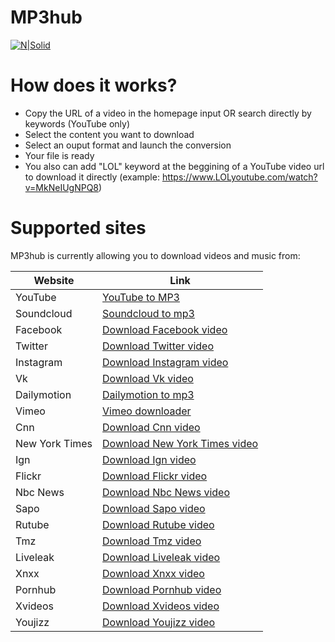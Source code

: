 # MP3hub

[![N|Solid](https://www.mp3hub.com/app/assets/t.png)](https://www.mp3hub.com)

# How does it works?

  - Copy the URL of a video in the homepage input OR search directly by keywords (YouTube only)
  - Select the content you want to download
  - Select an ouput format and launch the conversion
  - Your file is ready
  - You also can add "LOL" keyword at the beggining of a YouTube video url to download it directly (example: https://www.LOLyoutube.com/watch?v=MkNeIUgNPQ8)

# Supported sites

MP3hub is currently allowing you to download videos and music from:

| Website | Link |
| ------ | ------ |
| YouTube | [YouTube to MP3][1] |
| Soundcloud | [Soundcloud to mp3][2] |
| Facebook | [Download Facebook video][3] |
| Twitter | [Download Twitter video][4] |
| Instagram | [Download Instagram video][5] |
| Vk | [Download Vk video][6] |
| Dailymotion | [Dailymotion to mp3][7] |
| Vimeo | [Vimeo downloader][8] |
| Cnn | [Download Cnn video][9] |
| New York Times | [Download New York Times video][10] |
| Ign | [Download Ign video][11] |
| Flickr | [Download Flickr video][12] |
| Nbc News | [Download Nbc News video][13] |
| Sapo | [Download Sapo video][14] |
| Rutube | [Download Rutube video][15] |
| Tmz | [Download Tmz video][16] |
| Liveleak | [Download Liveleak video][17] |
| Xnxx | [Download Xnxx video][18] |
| Pornhub | [Download Pornhub video][19] |
| Xvideos | [Download Xvideos video][20] |
| Youjizz | [Download Youjizz video][21] |

[1]: <https://www.mp3hub.com/youtube-to-mp3>
[2]: <https://www.mp3hub.com/soundcloud-to-mp3>
[3]: <https://www.mp3hub.com/download-facebook-video>
[4]: <https://www.mp3hub.com/download-twitter-video>
[5]: <https://www.mp3hub.com/download-instagram-video>
[6]: <https://www.mp3hub.com/download-vk-video>
[7]: <https://www.mp3hub.com/dailymotion-to-mp3>
[8]: <https://www.mp3hub.com/vimeo-downloader>
[9]: <https://cnn.com/>
[10]: <https://nytimes.com/>
[11]: <https://ign.com/>
[12]: <https://flickr.com/>
[13]: <https://nbcnews.com/>
[14]: <https://sapo.pt/>
[15]: <https://rutube.ru/>
[16]: <https://tmz.com/>
[17]: <https://liveleak.com/>
[18]: <https://www.xnxx.com/>
[19]: <https://pornhub.com>
[20]: <https://www.xvideos.com/>
[21]: <https://www.youjizz.com/>
